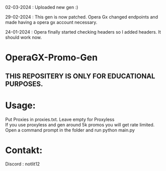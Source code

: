 02-03-2024 : Uploaded new gen :)

29-02-2024 : This gen is now patched. Opera Gx changed endpoints and made having a opera gx account necessary.

24-01-2024 : Opera finally started checking headers so I added headers. It should work now.

# OperaGX-Promo-Gen

## THIS REPOSITERY IS ONLY FOR EDUCATIONAL PURPOSES.

# Usage:
Put Proxies in proxies.txt. Leave empty for Proxyless\
If you use proxyless and gen around 5k promos you will get rate limited.\
Open a command prompt in the folder and run python main.py



# Contakt:
Discord : notlit12
